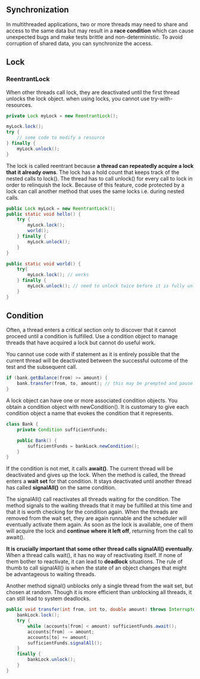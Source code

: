 ## Synchronization

In multithreaded applications, two or more threads may need to share and access to the same data but may result in a **race condition** which can cause unexpected bugs and make tests brittle and non-deterministic. To avoid corruption of shared data, you can synchronize the access.

## Lock

### ReentrantLock

When other threads call lock, they are deactivated until the first thread unlocks the lock object. when using locks, you cannot use try-with-resources.

```java
private Lock myLock = new ReentrantLock();

myLock.lock();
try {
    // some code to modify a resource
} finally {
    myLock.unlock();
}
```

The lock is called reentrant because **a thread can repeatedly acquire a lock that it already owns**. The lock has a hold count that keeps track of the nested calls to lock(). The thread has to call unlock() for every call to lock in order to relinquish the lock. Because of this feature, code protected by a lock can call another method that uses the same locks i.e. during nested calls.

```java
public Lock myLock = new ReentrantLock();
public static void hello() {
    try {
        myLock.lock();
        world();
    } finally {
        myLock.unlock();
    }
}

public static void world() {
    try{
        myLock.lock(); // works
    } finally {
        myLock.unlock(); // need to unlock twice before it is fully unlocked
    }
}
```

## Condition

Often, a thread enters a critical section only to discover that it cannot proceed until a condition is fulfilled. Use a condition object to manage threads that have acquired a lock but cannot do useful work. 

You cannot use code with if statement as it is entirely possible that the current thread will be deactivated between the successful outcome of the test and the subsequent call.

```java
if (bank.getBalance(from) >= amount) {
    bank.transfer(from, to, amount); // this may be prempted and pause while another thread executes
}
```

A lock object can have one or more associated condition objects. You obtain a condition object with newCondition(). It is customary to give each condition object a name that evokes the condition that it represents.

```java
class Bank {
    private Condition sufficientFunds;

    public Bank() {
        sufficientFunds = bankLock.newCondition();
    }
}
```

If the condition is not met, it calls **await()**. The current thread will be deactivated and gives up the lock. When the method is called, the thread enters a **wait set** for that condition. It stays deactivated until another thread has called **signalAll()** on the same condition. 

The signalAll() call reactivates all threads waiting for the condition. The method signals to the waiting threads that it may be fulfilled at this time and that it is worth checking for the condition again. When the threads are removed from the wait set, they are again runnable and the scheduler will eventually activate them again. As soon as the lock is available, one of them will acquire the lock and **continue where it left off**, returning from the call to await().

**It is crucially important that some other thread calls signalAll() eventually**. When a thread calls wait(), it has no way of reactivating itself. If none of them bother to reactivate, it can lead to **deadlock** situations. The rule of thumb to call signalAll() is when the state of an object changes that might be advantageous to waiting threads.

Another method signal() unblocks only a single thread from the wait set, but chosen at random. Though it is more efficient than unblocking all threads, it can still lead to system deadlocks.

```java
public void transfer(int from, int to, double amount) throws InterruptedException {
    bankLock.lock();
    try {
        while (accounts[from] < amount) sufficientFunds.await();
        accounts[from] -= amount;
        accounts[to] += amount;
        sufficientFunds.signalAll();
    }
    finally {
        bankLock.unlock();
    }
}
```